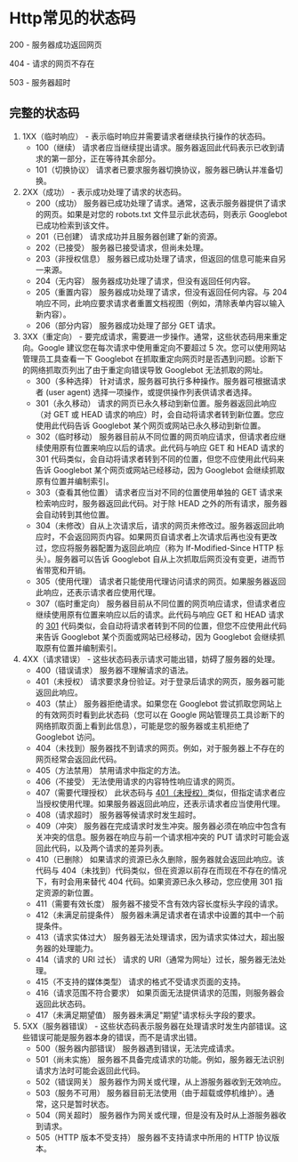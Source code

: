 # Http常见的状态码

200 - 服务器成功返回网页

404 - 请求的网页不存在

503 - 服务器超时

## 完整的状态码

1. 1XX（临时响应） - 表示临时响应并需要请求者继续执行操作的状态码。
   - 100（继续） 请求者应当继续提出请求。服务器返回此代码表示已收到请求的第一部分，正在等待其余部分。
   - 101（切换协议） 请求者已要求服务器切换协议，服务器已确认并准备切换。
2. 2XX（成功） - 表示成功处理了请求的状态码。
   - 200（成功） 服务器已成功处理了请求。通常，这表示服务器提供了请求的网页。如果是对您的 robots.txt 文件显示此状态码，则表示 Googlebot 已成功检索到该文件。
   - 201（已创建） 请求成功并且服务器创建了新的资源。
   - 202（已接受） 服务器已接受请求，但尚未处理。
   - 203（非授权信息） 服务器已成功处理了请求，但返回的信息可能来自另一来源。
   - 204（无内容） 服务器成功处理了请求，但没有返回任何内容。
   - 205（重置内容） 服务器成功处理了请求，但没有返回任何内容。与 204 响应不同，此响应要求请求者重置文档视图（例如，清除表单内容以输入新内容）。
   - 206（部分内容） 服务器成功处理了部分 GET 请求。
3. 3XX（重定向） - 要完成请求，需要进一步操作。通常，这些状态码用来重定向。Google 建议您在每次请求中使用重定向不要超过 5 次。您可以使用网站管理员工具查看一下 Googlebot 在抓取重定向网页时是否遇到问题。诊断下的网络抓取页列出了由于重定向错误导致 Googlebot 无法抓取的网址。
   - 300（多种选择） 针对请求，服务器可执行多种操作。服务器可根据请求者 (user agent) 选择一项操作，或提供操作列表供请求者选择。
   - 301（永久移动） 请求的网页已永久移动到新位置。服务器返回此响应（对 GET 或 HEAD 请求的响应）时，会自动将请求者转到新位置。您应使用此代码告诉 Googlebot 某个网页或网站已永久移动到新位置。
   - 302（临时移动） 服务器目前从不同位置的网页响应请求，但请求者应继续使用原有位置来响应以后的请求。此代码与响应 GET 和 HEAD 请求的 301 代码类似，会自动将请求者转到不同的位置，但您不应使用此代码来告诉 Googlebot 某个网页或网站已经移动，因为 Googlebot 会继续抓取原有位置并编制索引。
   - 303（查看其他位置） 请求者应当对不同的位置使用单独的 GET 请求来检索响应时，服务器返回此代码。对于除 HEAD 之外的所有请求，服务器会自动转到其他位置。
   - 304（未修改）自从上次请求后，请求的网页未修改过。服务器返回此响应时，不会返回网页内容。如果网页自请求者上次请求后再也没有更改过，您应将服务器配置为返回此响应（称为 If-Modified-Since HTTP 标头）。服务器可以告诉 Googlebot 自从上次抓取后网页没有变更，进而节省带宽和开销。
   - 305（使用代理） 请求者只能使用代理访问请求的网页。如果服务器返回此响应，还表示请求者应使用代理。
   - 307（临时重定向） 服务器目前从不同位置的网页响应请求，但请求者应继续使用原有位置来响应以后的请求。此代码与响应 GET 和 HEAD 请求的 [301](https://www.cnblogs.com/lgp2000/p/answer.py?answer=) 代码类似，会自动将请求者转到不同的位置，但您不应使用此代码来告诉 Googlebot 某个页面或网站已经移动，因为 Googlebot 会继续抓取原有位置并编制索引。
4. 4XX（请求错误） - 这些状态码表示请求可能出错，妨碍了服务器的处理。
   - 400（错误请求） 服务器不理解请求的语法。
   - 401（未授权） 请求要求身份验证。对于登录后请求的网页，服务器可能返回此响应。
   - 403（禁止） 服务器拒绝请求。如果您在 Googlebot 尝试抓取您网站上的有效网页时看到此状态码（您可以在 Google 网站管理员工具诊断下的网络抓取页面上看到此信息），可能是您的服务器或主机拒绝了 Googlebot 访问。
   - 404（未找到）服务器找不到请求的网页。例如，对于服务器上不存在的网页经常会返回此代码。
   - 405（方法禁用） 禁用请求中指定的方法。
   - 406（不接受） 无法使用请求的内容特性响应请求的网页。
   - 407（需要代理授权） 此状态码与 [401（未授权）](https://www.cnblogs.com/lgp2000/p/answer.py?answer=35128)类似，但指定请求者应当授权使用代理。如果服务器返回此响应，还表示请求者应当使用代理。
   - 408（请求超时） 服务器等候请求时发生超时。
   - 409（冲突） 服务器在完成请求时发生冲突。服务器必须在响应中包含有关冲突的信息。服务器在响应与前一个请求相冲突的 PUT 请求时可能会返回此代码，以及两个请求的差异列表。
   - 410（已删除） 如果请求的资源已永久删除，服务器就会返回此响应。该代码与 404（未找到）代码类似，但在资源以前存在而现在不存在的情况下，有时会用来替代 404 代码。如果资源已永久移动，您应使用 301 指定资源的新位置。
   - 411（需要有效长度） 服务器不接受不含有效内容长度标头字段的请求。
   - 412（未满足前提条件） 服务器未满足请求者在请求中设置的其中一个前提条件。
   - 413（请求实体过大） 服务器无法处理请求，因为请求实体过大，超出服务器的处理能力。
   - 414（请求的 URI 过长） 请求的 URI（通常为网址）过长，服务器无法处理。
   - 415（不支持的媒体类型） 请求的格式不受请求页面的支持。
   - 416（请求范围不符合要求） 如果页面无法提供请求的范围，则服务器会返回此状态码。
   - 417（未满足期望值） 服务器未满足"期望"请求标头字段的要求。
5. 5XX（服务器错误） - 这些状态码表示服务器在处理请求时发生内部错误。这些错误可能是服务器本身的错误，而不是请求出错。
   - 500（服务器内部错误） 服务器遇到错误，无法完成请求。
   - 501（尚未实施） 服务器不具备完成请求的功能。例如，服务器无法识别请求方法时可能会返回此代码。
   - 502（错误网关） 服务器作为网关或代理，从上游服务器收到无效响应。
   - 503（服务不可用） 服务器目前无法使用（由于超载或停机维护）。通常，这只是暂时状态。
   - 504（网关超时） 服务器作为网关或代理，但是没有及时从上游服务器收到请求。
   - 505（HTTP 版本不受支持） 服务器不支持请求中所用的 HTTP 协议版本。